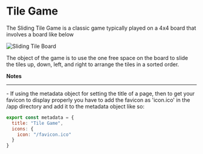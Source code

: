 # Tile Game

The Sliding Tile Game is a classic game typically played on a 4x4 board that involves a board like below

![Sliding Tile Board](https://en.wikipedia.org/wiki/Sliding_puzzle#/media/File:15-puzzle-02.jpg)

The object of the game is to use the one free space on the board to slide the tiles up, down, left, and right to arrange the tiles in a sorted order.


**Notes**
<hr/>
- If using the metadata object for setting the title of a page, then to get your favicon to display properly you have to add the favicon as 'icon.ico' in the /app directory and add it to the metadata object like so:

```javascript
export const metadata = {
  title: "Tile Game",
  icons: {
    icon: "/favicon.ico"
  }
}
```

